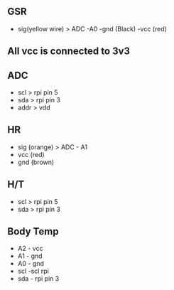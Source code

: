 

## GSR
- sig(yellow wire) > ADC -A0
-gnd (Black)
-vcc (red)

## All vcc is connected to 3v3

## ADC
- scl  > rpi pin 5
- sda > rpi pin 3
- addr > vdd

## HR
- sig (orange) > ADC - A1
- vcc (red) 
- gnd (brown)

## H/T
- scl  > rpi pin 5
- sda > rpi pin 3

## Body Temp
- A2 - vcc
- A1 - gnd
- A0 - gnd
- scl -scl rpi
- sda - rpi pin 3
